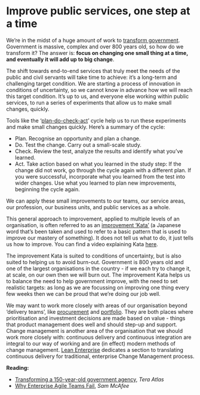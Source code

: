 # Improve public services, one step at a time

We’re in the midst of a huge amount of work to [transform government](https://www.gov.uk/government/publications/government-transformation-strategy-2017-to-2020). Government is massive, complex and over 800 years old, so how do we transform it? The answer is: **focus on changing one small thing at a time, and eventually it will add up to big change**.

The shift towards end-to-end services that truly meet the needs of the public and civil servants will take time to achieve: it’s a long-term and challenging target condition. We are starting a process of innovation in conditions of uncertainty, so we cannot know in advance how we will reach this target condition. It’s up to us, and everyone else working within public services, to run a series of experiments that allow us to make small changes, quickly.

Tools like the ‘[plan-do-check-act](http://asq.org/learn-about-quality/project-planning-tools/overview/pdca-cycle.html)’ cycle help us to run these experiments and make small changes quickly. Here’s a summary of the cycle:

- Plan. Recognise an opportunity and plan a change.
- Do. Test the change. Carry out a small-scale study.
- Check. Review the test, analyze the results and identify what you’ve learned.
- Act. Take action based on what you learned in the study step: If the change did not work, go through the cycle again with a different plan. If you were successful, incorporate what you learned from the test into wider changes. Use what you learned to plan new improvements, beginning the cycle again.

We can apply these small improvements to our teams, our service areas, our profession, our business units, and public services as a whole.

This general approach to improvement, applied to multiple levels of an organisation, is often referred to as an [improvement ‘Kata’](https://en.wikipedia.org/wiki/Toyota_Kata) (a Japanese word that’s been taken and used to refer to a basic pattern that is used to improve our mastery of something). It does not tell us what to do, it just tells us how to improve. You can find a video explaining Kata [here](https://www.youtube.com/watch?v=uqZOu1D639Q).

The improvement Kata is suited to conditions of uncertainty, but is also suited to helping us to avoid burn-out. Government is 800 years old and one of the largest organisations in the country - if we each try to change it, at scale, on our own then we will burn out. The improvement Kata helps us to balance the need to help government improve, with the need to set realistic targets: as long as we are focussing on improving one thing every few weeks then we can be proud that we’re doing our job well.

We may want to work more closely with areas of our organisation beyond ‘delivery teams’, like [procurement](https://18f.gsa.gov/2017/10/11/pulling-back-the-curtain-on-it-procurement/) and [portfolio](https://www.mindtheproduct.com/2017/11/product-portfolio-management-success-scale/). They are both places where prioritisation and investment decisions are made based on value - things that product management does well and should step-up and support. Change management is another area of the organisation that we should work more closely with: continuous delivery and continuous integration are integral to our way of working and are (in effect) modern methods of change management. [Lean Enterprise](https://www.amazon.co.uk/Lean-Enterprise-Performance-Organizations-Innovate/dp/1449368425) dedicates a section to translating continuous delivery for traditional, enterprise Change Management process.

**Reading:**

- [Transforming a 150-year-old government agency](https://www.mckinsey.com/industries/public-sector/our-insights/transforming-a-150-year-old-government-agency-a-ceo-story), *Tera Atlas*
- [Why Enterprise Agile Teams Fail](https://medium.com/startup-patterns/why-enterprise-agile-teams-fail-4ae64f7852d6), *Sam McAfee*
